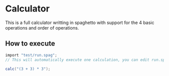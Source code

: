 # Calculator
This is a full calculator writting in spaghetto with support for the 4 basic operations and order of operations.

## How to execute
```cs
import "test/run.spag";
// This will automatically execute one calculation, you can edit run.spag to not run the calculation at import.

calc("(3 + 3) * 3");
```